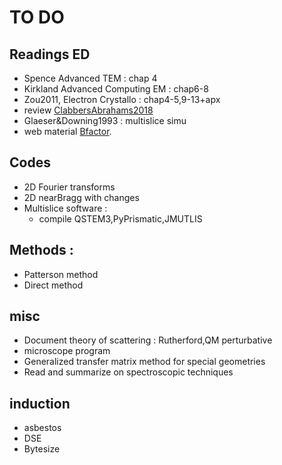 # TO DO

## Readings ED
- Spence Advanced TEM : chap 4
- Kirkland Advanced Computing EM : chap6-8
- Zou2011, Electron Crystallo : chap4-5,9-13+apx
- review [ClabbersAbrahams2018](/articles/ClabbersAbrahams2018.pdf)
- Glaeser&Downing1993 : multislice simu
- web material [Bfactor](https://www-structmed.cimr.cam.ac.uk/course.html).

## Codes
- 2D Fourier transforms
- 2D nearBragg with changes
- Multislice software :
    - compile QSTEM3,PyPrismatic,JMUTLIS

## Methods :
- Patterson method
- Direct method

## misc
- Document theory of scattering : Rutherford,QM perturbative
- microscope program
- Generalized transfer matrix method for special geometries
- Read and summarize on spectroscopic techniques

## induction
- asbestos
- DSE
- Bytesize
